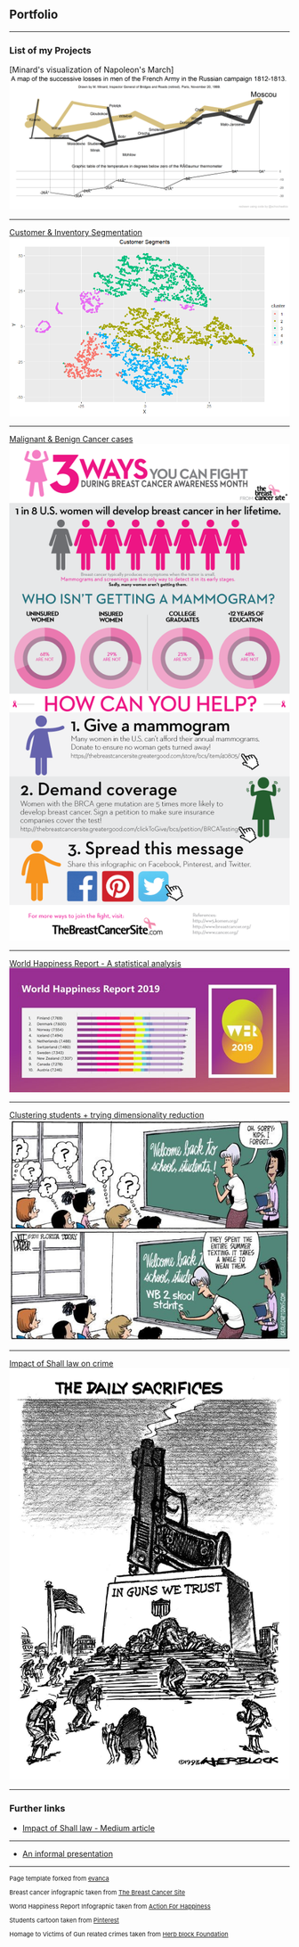 ## Portfolio

---

### List of my Projects

[Minard's visualization of Napoleon's March]
<img src="images/napoleon.png?raw=true"/>

---
[Customer & Inventory Segmentation](/pdf/Segmentation_Group2.pdf)
<img src="images/Customer_Segments.png?raw=true"/>

---
[Malignant & Benign Cancer cases](/pdf/Breast_Cancer.pdf)
<img src="images/bcs_infographic.png?raw=true"/>

---
[World Happiness Report - A statistical analysis](/pdf/FinalReport.pdf)
<img src="images/whr_infographic.jpg?raw=true"/>

---
[Clustering students + trying dimensionality reduction](/pdf/Student_Performance.pdf)
<img src="images/students_funny.jpg?raw=true"/>

---
[Impact of Shall law on crime](/pdf/Econ_Project.pdf)
<img src="images/gun_control.jpg?raw=true"/>

---

### Further links

- [Impact of Shall law - Medium article](https://towardsdatascience.com/do-more-guns-reduce-violence-crime-rate-part-i-data-visualization-fb3fd6a918a5)
---
- [An informal presentation](/pdf/BriefPresentation.pdf)

---
<p style="font-size:11px">Page template forked from <a href="https://github.com/evanca/quick-portfolio">evanca</a></p>
<p style="font-size:11px">Breast cancer infographic taken from <a href="https://blog.thebreastcancersite.greatergood.com/3-ways-info/">The Breast Cancer Site</a></p>
<p style="font-size:11px">World Happiness Report Infographic taken from <a href="https://www.actionforhappiness.org/news/governments-should-take-happiness-more-seriously/">Action For Happiness</a></p>
<p style="font-size:11px">Students cartoon taken from <a href="https://pinterest.com/">Pinterest</a></p>
<p style="font-size:11px">Homage to Victims of Gun related crimes taken from  <a href="https://www.herbblockfoundation.org/gun-control-cartoons/">Herb block Foundation</a></p>
<!-- Remove above link if you don't want to attibute -->
